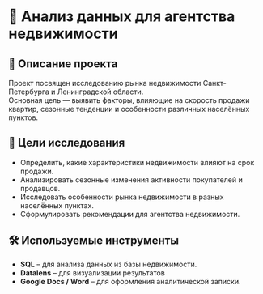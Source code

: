 # 🏡 Анализ данных для агентства недвижимости

## 📌 Описание проекта
Проект посвящен исследованию рынка недвижимости Санкт-Петербурга и Ленинградской области.  
Основная цель — выявить факторы, влияющие на скорость продажи квартир, сезонные тенденции и особенности различных населённых пунктов.

## 🎯 Цели исследования
- Определить, какие характеристики недвижимости влияют на срок продажи.
- Анализировать сезонные изменения активности покупателей и продавцов.
- Исследовать особенности рынка недвижимости в разных населённых пунктах.
- Сформулировать рекомендации для агентства недвижимости.

## 🛠 Используемые инструменты
- **SQL** – для анализа данных из базы недвижимости.
- **Datalens** – для визуализации результатов
- **Google Docs / Word** – для оформления аналитической записки.
